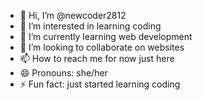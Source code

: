 - 👋 Hi, I’m @newcoder2812
- 👀 I’m interested in learning coding
- 🌱 I’m currently learning web development
- 💞️ I’m looking to collaborate on websites
- 📫 How to reach me for now just here
- 😄 Pronouns: she/her
- ⚡ Fun fact: just started learning coding

<!---
newcoder2812/newcoder2812 is a ✨ special ✨ repository because its `README.md` (this file) appears on your GitHub profile.
You can click the Preview link to take a look at your changes.
--->
